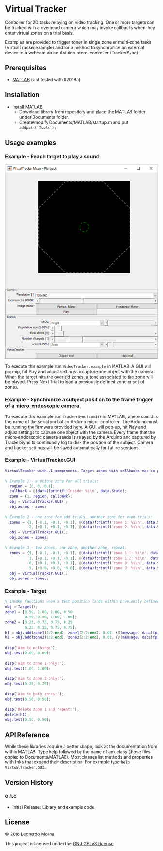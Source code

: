 # Virtual Tracker
Controller for 2D tasks relaying on video tracking.
One or more targets can be tracked with a overhead camera which may invoke callbacks when they enter virtual zones on a trial basis.

Examples are provided to trigger tones in single zone or multi-zone tasks (VirtualTracker.example) and for a method to synchronice an external device to a webcam via an Arduino micro-controller (TrackerSync).

## Prerequisites
* [MATLAB][MATLAB] (last tested with R2018a)

## Installation
* Install MATLAB
	* Download library from repository and place the MATLAB folder under Documents folder.
	* Create/modify Documents/MATLAB/startup.m and put `addpath('Tools');`
	
## Usage examples

### Example - Reach target to play a sound
![Virtual tracker example](virtual-tracker-example.png "Virtual tracker example")

To execute this example run `VideoTracker.example` in MATLAB.
A GUI will pop-up, hit Play and adjust settings to capture one object with the camera.
When the target hits the overlaid zones, a tone associated to the zone will be played. Press Next Trial to load a previously defined zone or set of zones.

### Example - Synchronize a subject position to the frame trigger of a micro-endoscopic camera.
To execute this example run `TrackerSync(comId)` in MATLAB, where comId is the name of the serial port of an Arduino micro-controller. The Arduino must be running the firmware provided [here][DigitalInputs].
A GUI will pop-up, hit Play and adjust settings to capture one object with the camera.
Every frame that the micro-endoscopic camera sends is relayed by the Arduino and captured by TrackerSync to continuosly log to disk the position of the subject.
Camera and tracker settings will be saved automatically for future sessions.

### Example - VirtualTracker.GUI
```matlab
VirtualTracker with UI components. Target zones with callbacks may be passed for processing and rendering.

% Example 1 - a unique zone for all trials:
  region = [0, 0, 0.1];
  callback = @(data)fprintf('Inside: %i\n', data.State);
  zone = {1, region, callback};
  obj = VirtualTracker.GUI();
  obj.zones = zone;

% Example 2 - one zone for odd trials, another zone for even trials:
  zones = {1, [-0.1, -0.1, +0.1], @(data)fprintf('zone 1: %i\n', data.State), ...
           2, [+0.1, +0.1, +0.1], @(data)fprintf('zone 2: %i\n', data.State)};
  obj = VirtualTracker.GUI();
  obj.zones = zones;

% Example 3 - two zones, one zone, another zone, repeat:
  zones = {1, [-0.1, -0.1, +0.1], @(data)fprintf('zone 1.1: %i\n', data.State), ...
           1, [+0.1, +0.1, +0.1], @(data)fprintf('zone 1.2: %i\n', data.State), ...
           8, [+0.1, +0.1, +0.1], @(data)fprintf('zone 8: %i\n', data.State)  , ...
           9, [+0.0, +0.0, +0.0], @(data)fprintf('zone 9: %i\n', data.State)};
  obj = VirtualTracker.GUI();
  obj.zones = zones;
```

### Example - Target
```matlab
% Invoke functions when a test position lands within previously defined regions.
obj = Target();
zone1 = [0.50, 1.00, 1.00, 0.50
         0.50, 0.50, 1.00, 1.00];
zone2 = [0.25, 0.75, 0.75, 0.25
         0.25, 0.25, 0.75, 0.75];
h1 = obj.add(zone1(1:2:end), zone1(2:2:end), 0.01, {@(message, data)fprintf(message, data.X, data.Y), '>> Hit zone 1 at (%.2f, %.2f)\n'});
h2 = obj.add(zone2(1:2:end), zone2(2:2:end), 0.01, {@(message, data)fprintf(message, data.Y, data.Y), '>> Hit zone 2 at (%.2f, %.2f)\n'});

disp('Aim to nothing:');
obj.test(0.00, 0.00);

disp('Aim to zone 1 only:');
obj.test(1.00, 1.00);

disp('Aim to zone 2 only:');
obj.test(0.25, 0.25);

disp('Aim to both zones:');
obj.test(0.50, 0.50);

disp('Delete zone 1 and repeat:');
delete(h1);
obj.test(0.50, 0.50);
```

## API Reference
While these libraries acquire a better shape, look at the documentation from within MATLAB: Type help followed by the name of any class (those files copied to Documents/MATLAB). Most classes list methods and properties with links that expand their description. For example type `help VirtualTracker.GUI`.

## Version History
### 0.1.0
* Initial Release: Library and example code

## License
© 2018 [Leonardo Molina][Leonardo Molina]

This project is licensed under the [GNU GPLv3 License][LICENSE.md].

[Leonardo Molina]: https://github.com/leomol
[DigitalInputs]: Arduino/DigitalInputs
[MATLAB]: https://www.mathworks.com/downloads/
[LICENSE.md]: LICENSE.md